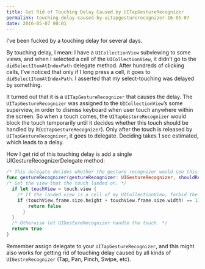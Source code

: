 ```yaml
---
title: Get Rid of Touching Delay Caused by UITapGestureRecognizer
permalink: touching-delay-caused-by-uitapgesturerecognizer-16-05-07
date: 2016-05-07 00:01
---
```



I’ve been fucked by a touching delay for several days.

By touching delay, I mean: I have a `UICollectionView` subviewing to some views, and when I selected a cell of the `UICollectionView`, it didn’t go to the `didSelectItemAtIndexPath` delegate method. After hundreds of clicking cells, I’ve noticed that only if I long press a cell, it goes to `didSelectItemAtIndexPath`. I asserted that my select-touching was delayed by something.

It turned out that it is a `UITapGestureRecognizer` that causes the delay. The `UITapGestureRecognizer` was assigned to the `UICollectionView`’s some superview, in order to dismiss keyboard when user touch anywhere within the screen. So when a touch comes, the `UITapGestureRecognizer` would block the touch temporarily until it decides whether this touch should be handled by it(`UITapGestureRecognizer`). Only after the touch is released by `UITapGestureRecognizer`, it goes to delegate. Deciding takes 1 sec estimated, which leads to a delay.

How I get rid of this touching delay is add a single UIGestureRecognizerDelegate method:

```swift
/* This delegate decides whether the gesture recognizer would see this touch. */ 
func gestureRecognizer(gestureRecognizer: UIGestureRecognizer, shouldReceiveTouch touch: UITouch) -> Bool { 
/* Get the view that the touch landed on. */ 
  if let touchView = touch.view {
    /* If the landed view is a cell of my UICollectionView, forbid the UIGestureRecognizer receive this touch. */ 
    if (touchView.frame.size.height + touchView.frame.size.width) == 130 {
        return false 
      } 
  } 
  /* Otherwise let UIGestureRecognizer handle the touch. */ 
  return true 
}
```

Remember assign delegate to your `UITapGestureRecognizer`, and this might also works for getting rid of touching delay caused by all kinds of `UIGestreRecognizer` (Tap, Pan, Pinch, Swipe, etc).



